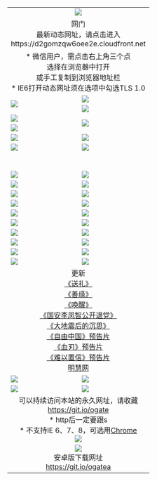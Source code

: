 ﻿<table>
  <tr></tr>
  <tr><td colspan=2 align=center><img src="https://cloud.githubusercontent.com/assets/11880933/13434984/f430fae2-e012-11e5-814f-c2df1e82b247.jpg" /></td></tr>
  <tr><td colspan=2 align=center>网门<br>最新动态网址，请点击进入
<br>https://d2gomzqw6oee2e.cloudfront.net
    </td>
  </tr>
  <tr>
    <td colspan=2 align=center>* 微信用户，需点击右上角三个点<br>选择在浏览器中打开<br>或手工复制到浏览器地址栏
    <br>* IE6打开动态网址须在选项中勾选TLS 1.0</td>
  </tr>
  <tr>
    <td rowspan=2><a href="https://d2gomzqw6oee2e.cloudfront.net/ogUP.aspx?name=11DKC.mp4&list=11DKC" target="_blank"><img src="https://d2gomzqw6oee2e.cloudfront.net/Up/11DKC1.jpg" /></a></td> 
    <td><div><a href="https://d2gomzqw6oee2e.cloudfront.net/ogUP.aspx?name=LRWS.mp4&list=LRWS" target="_blank"><img src="https://d2gomzqw6oee2e.cloudfront.net/Up/LRWS.jpg" /></a></td>
   </tr>
  <tr>
    <td><a href="https://d2gomzqw6oee2e.cloudfront.net/ogNiceVedio.aspx" target="_blank"><img src="https://d2gomzqw6oee2e.cloudfront.net/Up/11TGKDY.jpg" /></a></td>
  </tr>
  <tr>
    <td><a href="https://d2gomzqw6oee2e.cloudfront.net/ogUP.aspx?name=JQR.mp4&count=2" target="_blank"><img src="https://d2gomzqw6oee2e.cloudfront.net/Up/JQR.jpg" /></a></td>   
    <td rowspan=2><a href="https://d2gomzqw6oee2e.cloudfront.net/ogUP.aspx?name=JP.mp4&count=9" target="_blank"><img src="https://d2gomzqw6oee2e.cloudfront.net/Up/JP.jpg" /></td>
  </tr>
  <tr>
    <td><a href="https://d2gomzqw6oee2e.cloudfront.net/ogUP.aspx?name=WH.mp4" target="_blank"><img src="https://d2gomzqw6oee2e.cloudfront.net/Up/WH.jpg" /></a></td>
  </tr>
  <tr>
    <td><a href="https://d2gomzqw6oee2e.cloudfront.net/ogUP.aspx?name=SSZJ.mp4&list=SSZJ" target="_blank"><img src="https://d2gomzqw6oee2e.cloudfront.net/Up/SSZJ.jpg" /></a></td>
    <td><a href="https://d2gomzqw6oee2e.cloudfront.net/ogUP.aspx?name=1XQK.mp4&count=13" target="_blank"><img src="https://d2gomzqw6oee2e.cloudfront.net/Up/1XQK.jpg" /></a</td>
  </tr>
  <tr>
    <td><a href="https://d2gomzqw6oee2e.cloudfront.net/ogUP.aspx?name=ZY.mp4&count=2015|16" target="_blank"><img src="https://d2gomzqw6oee2e.cloudfront.net/Up/ZY.jpg" /></a</td>
    <td><a href="https://d2gomzqw6oee2e.cloudfront.net/ogUP.aspx?name=XTFY.mp4&count=B|2,A|24" target="_blank"><img src="https://d2gomzqw6oee2e.cloudfront.net/Up/XTFY.jpg" /></a></td>
  </tr>
  <tr height="40">
  </tr>
  <tr>
    <td><a href="https://d2gomzqw6oee2e.cloudfront.net/ogUP.aspx?name=4SQQ.mp4&list=4SQQ" target="_blank"><img src="https://d2gomzqw6oee2e.cloudfront.net/Up/4SQQ0.jpg"/></a></td>
    <td><a href="https://d2gomzqw6oee2e.cloudfront.net/ogUP.aspx?name=4SHQ.mp4&list=4SHQ" target="_blank"><img src="https://d2gomzqw6oee2e.cloudfront.net/Up/4SHQ0.jpg"/></a></td>
  </tr>
  <tr>
    <td><a href="https://d2gomzqw6oee2e.cloudfront.net/ogUP.aspx?name=4SZG.mp4&list=4SZG" target="_blank"><img src="https://d2gomzqw6oee2e.cloudfront.net/Up/4SZG0.jpg"/></a></td>
    <td><a href="https://d2gomzqw6oee2e.cloudfront.net/ogUP.aspx?name=4SDJ.mp4&list=4SDJ" target="_blank"><img src="https://d2gomzqw6oee2e.cloudfront.net/Up/4SDJ0.jpg"/></a></td>
  </tr>
  <tr>
    <td><a href="https://d2gomzqw6oee2e.cloudfront.net/ogUP.aspx?name=4SGX.mp4&list=4SGX" target="_blank"><img src="https://d2gomzqw6oee2e.cloudfront.net/Up/4SGX0.jpg"/></a></td>
    <td><a href="https://d2gomzqw6oee2e.cloudfront.net/ogUP.aspx?name=4SHD.mp4&list=4SHD" target="_blank"><img src="https://d2gomzqw6oee2e.cloudfront.net/Up/4SHD0.jpg"/></a></td>
  </tr>
  <tr>
    <td><a href="https://d2gomzqw6oee2e.cloudfront.net/ogUP.aspx?name=4CTX.mp4&list=4CTX" target="_blank"><img src="https://d2gomzqw6oee2e.cloudfront.net/Up/4CTX0.jpg"/></a></td>
    <td><a href="https://d2gomzqw6oee2e.cloudfront.net/ogUP.aspx?name=4CWZ.mp4&list=4CWZ" target="_blank"><img src="https://d2gomzqw6oee2e.cloudfront.net/Up/4CWZ0.jpg"/></a></td>
  </tr>
  <tr>
    <td><a href="https://d2gomzqw6oee2e.cloudfront.net/onUP.aspx?name=https://d1lqqjldbsh7xo.cloudfront.net/" target="_blank"><img src="https://d2gomzqw6oee2e.cloudfront.net/Up/0DTW.jpg"/></a></td>
    <td><a href="https://d2gomzqw6oee2e.cloudfront.net/onUP.aspx?name=https://d240ns8up8earz.cloudfront.net/acenter/" target="_blank"><img src="https://d2gomzqw6oee2e.cloudfront.net/Up/0TDW.jpg" /></a></td>
  </tr>
  <tr>
    <td><a href="https://d2gomzqw6oee2e.cloudfront.net/onUP.aspx?name=https://d4508d6vomz2p.cloudfront.net/gb/nsc413.htm" target="_blank"><img src="https://d2gomzqw6oee2e.cloudfront.net/Up/0DJY.jpg" /></a></td>
    <td><a href="https://d2gomzqw6oee2e.cloudfront.net/onUP.aspx?name=https://dilo7bqpjb57y.cloudfront.net/xtr/gb/prog204.html" target="_blank"><img src="https://d2gomzqw6oee2e.cloudfront.net/Up/0XTR.jpg" /></a></td>
  </tr>
  <tr>
    <td><a href="https://d2gomzqw6oee2e.cloudfront.net/onUP.aspx?name=https://d3aj00iefsmfgc.cloudfront.net/" target="_blank"><img src="https://d2gomzqw6oee2e.cloudfront.net/Up/0MHW.jpg" /></a></td>
    <td><a href="https://d2gomzqw6oee2e.cloudfront.net/onUP.aspx?name=https://d20wz7qt14x5d2.cloudfront.net/" target="_blank"><img src="https://d2gomzqw6oee2e.cloudfront.net/Up/0ZJW.jpg" /></a></td>
  </tr>
  <tr>
    <td><a href="https://d2gomzqw6oee2e.cloudfront.net/ogUP.aspx?name=0FG.zip" target="_blank"><img src="https://d2gomzqw6oee2e.cloudfront.net/Up/0FG.jpg" /></a></td>
    <td><a href="https://d2gomzqw6oee2e.cloudfront.net/ogUP.aspx?name=0FGA.apk" target="_blank"><img src="https://d2gomzqw6oee2e.cloudfront.net/Up/0FGA.jpg" /></a></td>
  </tr>
  <tr>
    <td><a href="https://d2gomzqw6oee2e.cloudfront.net/ogUP.aspx?name=0U.zip" target="_blank"><img src="https://d2gomzqw6oee2e.cloudfront.net/Up/0U.jpg" /></a></td>
    <td><a href="https://d2gomzqw6oee2e.cloudfront.net/ogUP.aspx?name=0UA.apk" target="_blank"><img src="https://d2gomzqw6oee2e.cloudfront.net/Up/0UA.jpg" /></a></td>
  </tr>
  <tr>
    <td><a href="https://d2gomzqw6oee2e.cloudfront.net/ogUP.aspx?name=0iPPOTV.zip" target="_blank"><img src="https://d2gomzqw6oee2e.cloudfront.net/Up/0iPPOTV.jpg" /></a></td>
    <td><a href="https://d2gomzqw6oee2e.cloudfront.net/ogUP.aspx?name=0iNTD.apk" target="_blank"><img src="https://d2gomzqw6oee2e.cloudfront.net/Up/0iNTD.jpg" /></a></td>
  </tr>
  <tr>
    <td colspan=2 align=center>更新<br>
      <a href="https://d2gomzqw6oee2e.cloudfront.net/ogUP.aspx?name=4ESL.mp4" target="_blank">《送礼》</a><br>
      <a href="https://d2gomzqw6oee2e.cloudfront.net/ogUP.aspx?name=4ESY.mp4" target="_blank">《善缘》</a><br>
      <a href="https://d2gomzqw6oee2e.cloudfront.net/ogUP.aspx?name=4EHX.mp4" target="_blank">《唤醒》</a><br>
      <a href="https://d2gomzqw6oee2e.cloudfront.net/ogUP.aspx?name=4LFZ.mp4" target="_blank">《国安李凤智公开退党》</a><br>
      <a href="https://d2gomzqw6oee2e.cloudfront.net/ogUP.aspx?name=4DDZHDCS.mp4" target="_blank">《大地震后的沉思》</a><br>
      <a href="https://d2gomzqw6oee2e.cloudfront.net/ogUP.aspx?name=11ZYZG0.mp4" target="_blank">《自由中国》预告片</a><br>
      <a href="https://d2gomzqw6oee2e.cloudfront.net/ogUP.aspx?name=11XR.mp4" target="_blank">《血刃》预告片</a><br>
      <a href="https://d2gomzqw6oee2e.cloudfront.net/ogUP.aspx?name=11NYZX.mp4&count=2" target="_blank">《难以置信》预告片</a><br>
      <a href="https://d2gomzqw6oee2e.cloudfront.net/onUP.aspx?name=https://www.minghui.org/" target="_blank">明慧网</a></td>
    </td>
  </tr>
  <tr>
    <td><a href="https://d2gomzqw6oee2e.cloudfront.net/ogNice.aspx" target="_blank"><img src="https://d2gomzqw6oee2e.cloudfront.net/Up/0WCYY.jpg" /></a></td>
    <td><a href="https://d2gomzqw6oee2e.cloudfront.net/onCO.aspx?ob=600事物&op=增删改&args=WH1~%23类型6新闻%7c%23类型6评论&mode=" target="_blank"><img src="https://d2gomzqw6oee2e.cloudfront.net/Up/0WZTT.jpg" /></a></td> 
  </tr>
  <tr>
    <td><a href="https://d2gomzqw6oee2e.cloudfront.net/ogDY.aspx" target="_blank"><img src="https://d2gomzqw6oee2e.cloudfront.net/Up/0FK.jpg" /></a></td>
    <td><a href="https://d2gomzqw6oee2e.cloudfront.net/ogST.aspx" target="_blank"><img src="https://d2gomzqw6oee2e.cloudfront.net/Up/0ST.jpg" /></a></td> 
  </tr>
  <tr>
    <td colspan=2 align=center>可以持续访问本站的永久网址，请收藏<br/><a href="https://git.io/ogate" target="_blank">https://git.io/ogate</a><br/>* http后一定要跟s<br/>* 不支持IE 6、7、8，可选用<a href="https://d2gomzqw6oee2e.cloudfront.net/ogUP.aspx?name=0ChromePortable.zip">Chrome</a><br/><a href="https://d2gomzqw6oee2e.cloudfront.net/Up/0WMGDL2.png" target="_blank"><img src="https://d2gomzqw6oee2e.cloudfront.net/Up/0WMGD2.png"/></a></td>
  </tr>
  <tr>
    <td colspan=2 align=center><a href="https://d2gomzqw6oee2e.cloudfront.net/ogUP.aspx?name=0oGate.apk" target="_blank"><img src="https://cloud.githubusercontent.com/assets/11880933/13720399/75e143ee-e842-11e5-9f0a-1421f423c80f.jpg" /></a><br>安卓版下载网址<br><a href="https://git.io/ogatea">https://git.io/ogatea</a></td>
  </tr>
  <!--tr>
    <td colspan=2 align=center>可能失效的动态网址
    </td>
  </tr-->
</table>
